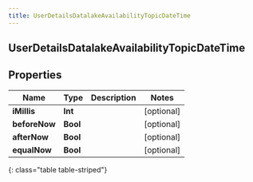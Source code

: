 ```yaml
---
title: UserDetailsDatalakeAvailabilityTopicDateTime
---
```

## UserDetailsDatalakeAvailabilityTopicDateTime

## Properties

|Name | Type | Description | Notes|
|------------ | ------------- | ------------- | -------------|
| **iMillis** | **Int** |  | [optional] |
| **beforeNow** | **Bool** |  | [optional] |
| **afterNow** | **Bool** |  | [optional] |
| **equalNow** | **Bool** |  | [optional] |
{: class="table table-striped"}


